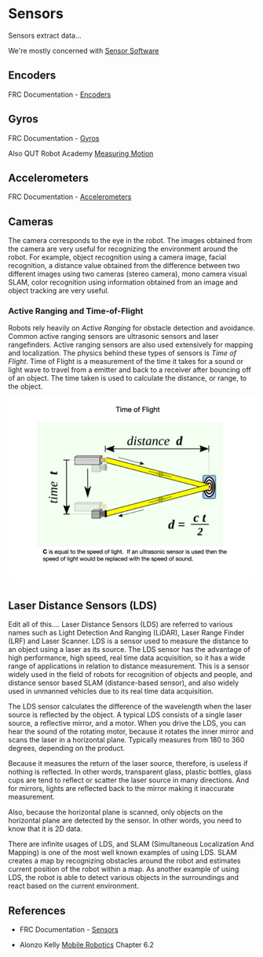 # Sensors
Sensors extract data...

We're mostly concerned with [Sensor Software](https://docs.wpilib.org/en/stable/docs/software/sensors/sensor-overview-software.html)

## Encoders
FRC Documentation - [Encoders](https://docs.wpilib.org/en/latest/docs/software/hardware-apis/sensors/encoders-software.html)

## <a name="gyros"></a>Gyros
FRC Documentation - [Gyros](https://docs.wpilib.org/en/latest/docs/software/hardware-apis/sensors/gyros-software.html)

Also QUT Robot Academy [Measuring Motion](https://robotacademy.net.au/masterclass/measuring-motion/)

## Accelerometers
FRC Documentation - [Accelerometers](https://docs.wpilib.org/en/latest/docs/software/hardware-apis/sensors/accelerometers-software.html)

## Cameras
The camera corresponds to the eye in the robot. The images obtained from the camera are very useful for recognizing the environment around the robot. For example, object recognition using a camera image, facial recognition, a distance value obtained from the difference between two different images using two cameras (stereo camera), mono camera visual SLAM, color recognition using information obtained from an image and object tracking are very useful.

### Active Ranging and Time-of-Flight
Robots rely heavily on <i>Active Ranging</i> for obstacle detection and avoidance.  Common active ranging sensors are ultrasonic sensors and laser rangefinders. Active ranging sensors are also used extensively for mapping and localization.  The physics behind these types of sensors is <i>Time of Flight</i>. Time of Flight is a measurement of the time it takes for a sound or light wave to travel from a emitter and back to a receiver after bouncing off of an object. The time taken is used to calculate the distance, or range, to the object.

![Time of Flight](../../images/FRCConcepts/FRCConcepts.009.jpeg)

## Laser Distance Sensors (LDS)
Edit all of this....
Laser Distance Sensors (LDS) are referred to various names such as Light Detection And Ranging (LiDAR), Laser Range Finder (LRF) and Laser Scanner. LDS is a sensor used to measure the distance to an object using a laser as its source. The LDS sensor has the advantage of high performance, high speed, real time data acquisition, so it has a wide range of applications in relation to distance measurement. This is a sensor widely used in the field of robots for recognition of objects and people, and distance sensor based SLAM (distance-based sensor), and also widely used in unmanned vehicles due to its real time data acquisition.

The LDS sensor calculates the difference of the wavelength when the laser source is reflected by the object. A typical LDS consists of a single laser source, a reflective mirror, and a motor. When you drive the LDS, you can hear the sound of the rotating motor, because it rotates the inner mirror and scans the laser in a horizontal plane. Typically measures from 180 to 360 degrees, depending on the product.

Because it measures the return of the laser source, therefore, is useless if nothing is reflected. In other words, transparent glass, plastic bottles, glass cups are tend to reflect or scatter the laser source in many directions. And for mirrors, lights are reflected back to the mirror making it inaccurate measurement. 

Also, because the horizontal plane is scanned, only objects on the horizontal plane are detected by the sensor. In other words, you need to know that it is 2D data.

There are infinite usages of LDS, and SLAM (Simultaneous Localization And Mapping) is one of the most well known examples of using LDS. SLAM creates a map by recognizing obstacles around the robot and estimates current position of the robot within a map. As another example of using LDS, the robot is able to detect various objects in the surroundings and react based on the current environment. 

## References
- FRC Documentation - [Sensors](https://docs.wpilib.org/en/latest/docs/software/hardware-apis/sensors/index.html)

- Alonzo Kelly [Mobile Robotics](https://www.cambridge.org/core/books/mobile-robotics/5BF238489F9BC337C0736432C87B3091) Chapter 6.2

<!-- <h3><span style="float:left">
<a href="intro">Previous</a></span>
<span style="float:right">
<a href="actuators">Next</a></span></h3> -->